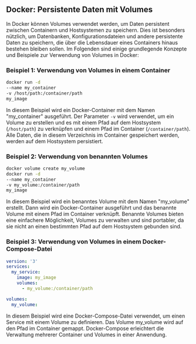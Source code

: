 ## Docker: Persistente Daten mit Volumes

In Docker können Volumes verwendet werden, um Daten persistent zwischen Containern und Hostsystemen zu speichern. Dies ist besonders nützlich, um Datenbanken, Konfigurationsdateien und andere persistente Daten zu speichern, die über die Lebensdauer eines Containers hinaus bestehen bleiben sollen. Im Folgenden sind einige grundlegende Konzepte und Beispiele zur Verwendung von Volumes in Docker:

### Beispiel 1: Verwendung von Volumes in einem Container

```bash
docker run -d
--name my_container
-v /host/path:/container/path
my_image
```

In diesem Beispiel wird ein Docker-Container mit dem Namen "my_container" ausgeführt. Der Parameter `-v` wird verwendet, um ein Volume zu erstellen und es mit einem Pfad auf dem Hostsystem (`/host/path`) zu verknüpfen und einem Pfad im Container (`/container/path`). Alle Daten, die in diesem Verzeichnis im Container gespeichert werden, werden auf dem Hostsystem persistiert.

### Beispiel 2: Verwendung von benannten Volumes

```bash
docker volume create my_volume
docker run -d
--name my_container
-v my_volume:/container/path
my_image
```

In diesem Beispiel wird ein benanntes Volume mit dem Namen "my_volume" erstellt. Dann wird ein Docker-Container ausgeführt und das benannte Volume mit einem Pfad im Container verknüpft. Benannte Volumes bieten eine einfachere Möglichkeit, Volumes zu verwalten und sind portabler, da sie nicht an einen bestimmten Pfad auf dem Hostsystem gebunden sind.

### Beispiel 3: Verwendung von Volumes in einem Docker-Compose-Datei

```yaml
version: '3'
services:
  my_service:
    image: my_image
    volumes:
      - my_volume:/container/path

volumes:
  my_volume:
```

In diesem Beispiel wird eine Docker-Compose-Datei verwendet, um einen Service mit einem Volume zu definieren. Das Volume my_volume wird auf den Pfad im Container gemappt. Docker-Compose erleichtert die Verwaltung mehrerer Container und Volumes in einer Anwendung.